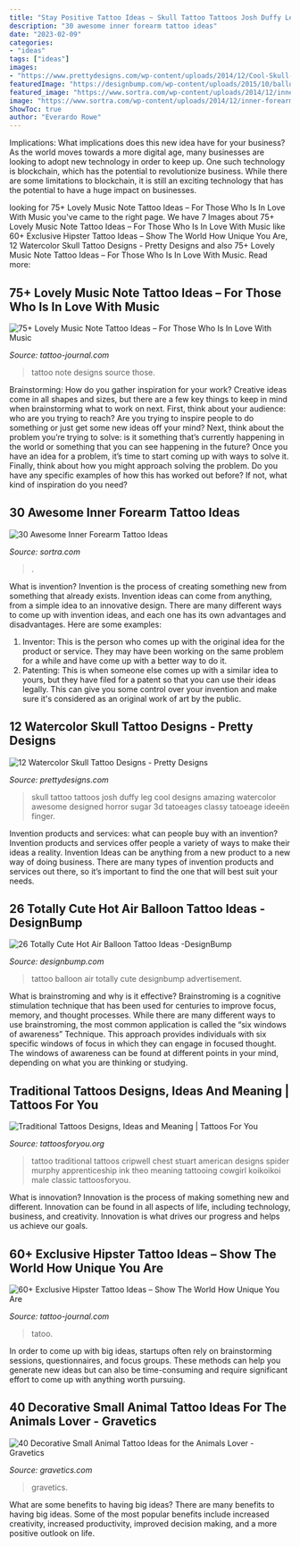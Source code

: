 ```yaml
---
title: "Stay Positive Tattoo Ideas ~ Skull Tattoo Tattoos Josh Duffy Leg Cool Designs Amazing Watercolor Awesome Designed Horror Sugar 3d Tatoeages Classy Tatoeage Ideeën Finger"
description: "30 awesome inner forearm tattoo ideas"
date: "2023-02-09"
categories:
- "ideas"
tags: ["ideas"]
images:
- "https://www.prettydesigns.com/wp-content/uploads/2014/12/Cool-Skull-Tattoo.jpg"
featuredImage: "https://designbump.com/wp-content/uploads/2015/10/balloon-tattoo-ideas12.jpg"
featured_image: "https://www.sortra.com/wp-content/uploads/2014/12/inner-forearm-tattoo25.jpg"
image: "https://www.sortra.com/wp-content/uploads/2014/12/inner-forearm-tattoo25.jpg"
ShowToc: true
author: "Everardo Rowe"
---
```



Implications: What implications does this new idea have for your business?
As the world moves towards a more digital age, many businesses are looking to adopt new technology in order to keep up. One such technology is blockchain, which has the potential to revolutionize business. While there are some limitations to blockchain, it is still an exciting technology that has the potential to have a huge impact on businesses.

	

		
looking for 75+ Lovely Music Note Tattoo Ideas – For Those Who Is In Love With Music you've came to the right page. We have 7 Images about 75+ Lovely Music Note Tattoo Ideas – For Those Who Is In Love With Music like 60+ Exclusive Hipster Tattoo Ideas – Show The World How Unique You Are, 12 Watercolor Skull Tattoo Designs - Pretty Designs and also 75+ Lovely Music Note Tattoo Ideas – For Those Who Is In Love With Music. Read more:
		
    
## 75+ Lovely Music Note Tattoo Ideas – For Those Who Is In Love With Music

<img loading=lazy src="https://tattoo-journal.com/wp-content/uploads/2017/01/Music-Note-Tattoo-58-650x650.jpg" onerror="this.onerror=null;this.src='https://tse4.mm.bing.net/th?id=OIP.Zd4Lh-EeFKiHJQWa0guJFwHaHa&amp;pid=15.1';" alt="75+ Lovely Music Note Tattoo Ideas – For Those Who Is In Love With Music">

_Source: tattoo-journal.com_

>tattoo note designs source those. 

	

Brainstorming: How do you gather inspiration for your work?
Creative ideas come in all shapes and sizes, but there are a few key things to keep in mind when brainstorming what to work on next. First, think about your audience: who are you trying to reach? Are you trying to inspire people to do something or just get some new ideas off your mind? Next, think about the problem you’re trying to solve: is it something that’s currently happening in the world or something that you can see happening in the future? Once you have an idea for a problem, it’s time to start coming up with ways to solve it. Finally, think about how you might approach solving the problem. Do you have any specific examples of how this has worked out before? If not, what kind of inspiration do you need?

    
## 30 Awesome Inner Forearm Tattoo Ideas

<img loading=lazy src="https://www.sortra.com/wp-content/uploads/2014/12/inner-forearm-tattoo25.jpg" onerror="this.onerror=null;this.src='https://tse2.mm.bing.net/th?id=OIP.xVS6A3YSIaxelgzyyFzjvAHaLL&amp;pid=15.1';" alt="30 Awesome Inner Forearm Tattoo Ideas">

_Source: sortra.com_

>. 

	

What is invention?
Invention is the process of creating something new from something that already exists. Invention ideas can come from anything, from a simple idea to an innovative design. There are many different ways to come up with invention ideas, and each one has its own advantages and disadvantages. Here are some examples: 
1. Inventor: This is the person who comes up with the original idea for the product or service. They may have been working on the same problem for a while and have come up with a better way to do it. 
2. Patenting: This is when someone else comes up with a similar idea to yours, but they have filed for a patent so that you can use their ideas legally. This can give you some control over your invention and make sure it's considered as an original work of art by the public. 

    
## 12 Watercolor Skull Tattoo Designs - Pretty Designs

<img loading=lazy src="https://www.prettydesigns.com/wp-content/uploads/2014/12/Cool-Skull-Tattoo.jpg" onerror="this.onerror=null;this.src='https://tse1.mm.bing.net/th?id=OIP.0oxkujkOLLysU1KRKF6SSgAAAA&amp;pid=15.1';" alt="12 Watercolor Skull Tattoo Designs - Pretty Designs">

_Source: prettydesigns.com_

>skull tattoo tattoos josh duffy leg cool designs amazing watercolor awesome designed horror sugar 3d tatoeages classy tatoeage ideeën finger. 

	

Invention products and services: what can people buy with an invention?
Invention products and services offer people a variety of ways to make their ideas a reality. Invention Ideas can be anything from a new product to a new way of doing business. There are many types of invention products and services out there, so it’s important to find the one that will best suit your needs.

    
## 26 Totally Cute Hot Air Balloon Tattoo Ideas -DesignBump

<img loading=lazy src="https://designbump.com/wp-content/uploads/2015/10/balloon-tattoo-ideas12.jpg" onerror="this.onerror=null;this.src='https://tse3.mm.bing.net/th?id=OIP.JkWOLGtyoyfy6GlsmJGpKwHaLH&amp;pid=15.1';" alt="26 Totally Cute Hot Air Balloon Tattoo Ideas -DesignBump">

_Source: designbump.com_

>tattoo balloon air totally cute designbump advertisement. 

	

What is brainstroming and why is it effective?
Brainstroming is a cognitive stimulation technique that has been used for centuries to improve focus, memory, and thought processes. While there are many different ways to use brainstroming, the most common application is called the “six windows of awareness” Technique. This approach provides individuals with six specific windows of focus in which they can engage in focused thought. The windows of awareness can be found at different points in your mind, depending on what you are thinking or studying.

    
## Traditional Tattoos Designs, Ideas And Meaning | Tattoos For You

<img loading=lazy src="http://www.tattoosforyou.org/wp-content/uploads/2013/09/Traditional-Style-Tattoos.jpg" onerror="this.onerror=null;this.src='https://tse2.mm.bing.net/th?id=OIP.kG-6P1rNFc_sSeVU1gwDgAHaJ4&amp;pid=15.1';" alt="Traditional Tattoos Designs, Ideas and Meaning | Tattoos For You">

_Source: tattoosforyou.org_

>tattoo traditional tattoos cripwell chest stuart american designs spider murphy apprenticeship ink theo meaning tattooing cowgirl koikoikoi male classic tattoosforyou. 

	

What is innovation?
Innovation is the process of making something new and different. Innovation can be found in all aspects of life, including technology, business, and creativity. Innovation is what drives our progress and helps us achieve our goals.

    
## 60+ Exclusive Hipster Tattoo Ideas – Show The World How Unique You Are

<img loading=lazy src="https://tattoo-journal.com/wp-content/uploads/2016/09/Hipster-Tattoo_-5.jpg" onerror="this.onerror=null;this.src='https://tse4.mm.bing.net/th?id=OIP.KdVS1mSmqvzjiG7c-jxvPQHaHa&amp;pid=15.1';" alt="60+ Exclusive Hipster Tattoo Ideas – Show The World How Unique You Are">

_Source: tattoo-journal.com_

>tatoo. 

	

In order to come up with big ideas, startups often rely on brainstorming sessions, questionnaires, and focus groups. These methods can help you generate new ideas but can also be time-consuming and require significant effort to come up with anything worth pursuing.

    
## 40 Decorative Small Animal Tattoo Ideas For The Animals Lover - Gravetics

<img loading=lazy src="https://www.gravetics.com/wp-content/uploads/2017/08/Rabbit-Tattoo.jpg" onerror="this.onerror=null;this.src='https://tse3.mm.bing.net/th?id=OIP.kA_fOjB-IytcjH31kejL8gHaLH&amp;pid=15.1';" alt="40 Decorative Small Animal Tattoo Ideas for the Animals Lover - Gravetics">

_Source: gravetics.com_

>gravetics. 

	

What are some benefits to having big ideas?
There are many benefits to having big ideas. Some of the most popular benefits include increased creativity, increased productivity, improved decision making, and a more positive outlook on life.

